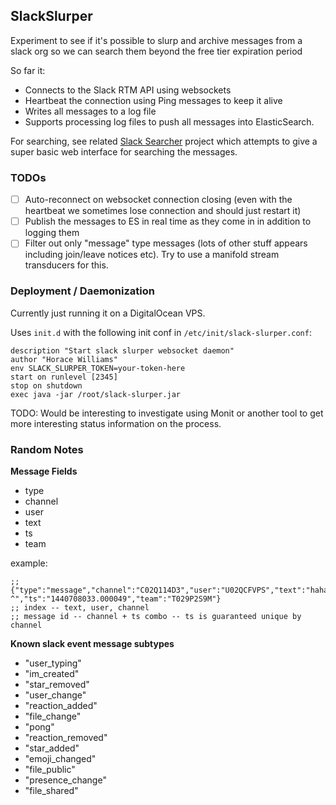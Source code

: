 ## SlackSlurper

Experiment to see if it's possible to slurp and archive
messages from a slack org so we can search them beyond
the free tier expiration period

So far it:

* Connects to the Slack RTM API using websockets
* Heartbeat the connection using Ping messages to keep
it alive
* Writes all messages to a log file
* Supports processing log files to push all
messages into ElasticSearch.

For searching, see related [Slack Searcher](https://github.com/worace/slack-searcher)
project which attempts to give a super basic web interface
for searching the messages.

### TODOs

* [ ] Auto-reconnect on websocket connection closing (even
with the heartbeat we sometimes lose connection and should just restart it)
* [ ] Publish the messages to ES in real time as they come in in addition
to logging them
* [ ] Filter out only "message" type messages (lots of other stuff appears
including join/leave notices etc). Try to use a manifold stream transducers for this.

### Deployment / Daemonization

Currently just running it on a DigitalOcean VPS.

Uses `init.d` with the following init conf in
`/etc/init/slack-slurper.conf`:

```
description "Start slack slurper websocket daemon"
author "Horace Williams"
env SLACK_SLURPER_TOKEN=your-token-here
start on runlevel [2345]
stop on shutdown
exec java -jar /root/slack-slurper.jar
```

TODO: Would be interesting to investigate using Monit or another tool
to get more interesting status information on the process.

### Random Notes

__Message Fields__

* type
* channel
* user
* text
* ts
* team

example:

```
;; {"type":"message","channel":"C02Q114D3","user":"U02QCFVPS","text":"haha ^","ts":"1440708033.000049","team":"T029P2S9M"}
;; index -- text, user, channel
;; message id -- channel + ts combo -- ts is guaranteed unique by channel
```

__Known slack event message subtypes__

* "user_typing"
* "im_created"
* "star_removed"
* "user_change"
* "reaction_added"
* "file_change"
* "pong"
* "reaction_removed"
* "star_added"
* "emoji_changed"
* "file_public"
* "presence_change"
* "file_shared"
